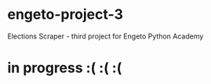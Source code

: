 # engeto-project-3
Elections Scraper - third project for Engeto Python Academy

# in progress :( :( :(
